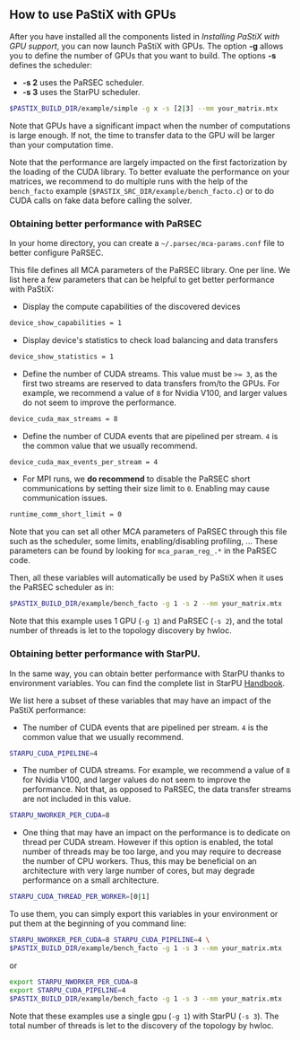 ## How to use PaStiX with GPUs

After you have installed all the components listed in
_Installing PaStiX with GPU support_, you can now launch
PaStiX with GPUs.
The option **-g** allows you to define the number of GPUs
that you want to build.
The options **-s** defines the scheduler:
* **-s 2** uses the PaRSEC scheduler.
* **-s 3** uses the StarPU scheduler.

```sh
$PASTIX_BUILD_DIR/example/simple -g x -s [2|3] --mm your_matrix.mtx
```

Note that GPUs have a significant impact when the number
of computations is large enough. If not, the time to transfer
data to the GPU will be larger than your computation time.

Note that the performance are largely impacted on the first
factorization by the loading of the CUDA library. To better evaluate
the performance on your matrices, we recommend to do multiple runs
with the help of the ` bench_facto` example
(`$PASTIX_SRC_DIR/example/bench_facto.c`) or to do CUDA calls on fake
data before calling the solver.

### Obtaining better performance with PaRSEC

In your home directory, you can create a `~/.parsec/mca-params.conf`
file to better configure PaRSEC.

This file defines all MCA parameters of the PaRSEC library. One per line. We list
here a few parameters that can be helpful to get better performance
with PaStiX:

  * Display the compute capabilities of the discovered devices
```sh
device_show_capabilities = 1
```

  * Display device's statistics to check load balancing and data transfers
```sh
device_show_statistics = 1
```

  * Define the number of CUDA streams. This value must be `>= 3`, as
    the first two streams are reserved to data transfers from/to the
    GPUs. For example, we recommend a value of `8` for Nvidia V100,
    and larger values do not seem to improve the performance.
```sh
device_cuda_max_streams = 8
```

  * Define the number of CUDA events that are pipelined per
  stream. `4` is the common value that we usually recommend.
```sh
device_cuda_max_events_per_stream = 4
```

  * For MPI runs, we **do recommend** to disable the PaRSEC short
    communications by setting their size limit to `0`. Enabling may
    cause communication issues.
```sh
runtime_comm_short_limit = 0
```

Note that you can set all other MCA parameters of PaRSEC through this
file such as the scheduler, some limits, enabling/disabling profiling,
...
These parameters can be found by looking for `mca_param_reg_.*` in
the PaRSEC code.

Then, all these variables will automatically be used by PaStiX when it
uses the PaRSEC scheduler as in:

```sh
$PASTIX_BUILD_DIR/example/bench_facto -g 1 -s 2 --mm your_matrix.mtx
```

Note that this example uses 1 GPU (`-g 1`) and PaRSEC (`-s 2`), and
the total number of threads is let to the topology discovery by hwloc.

### Obtaining better performance with StarPU.

In the same way, you can obtain better performance with StarPU thanks to
environment variables. You can find the complete list in StarPU
[Handbook](https://files.inria.fr/starpu/starpu-1.3.7/html/ExecutionConfigurationThroughEnvironmentVariables.html).

We list here a subset of these variables that may have an impact of
the PaStiX performance:

  * The number of CUDA events that are pipelined per
  stream. `4` is the common value that we usually recommend.
```sh
STARPU_CUDA_PIPELINE=4
```

  * The number of CUDA streams. For example, we recommend a value of
    `8` for Nvidia V100, and larger values do not seem to improve the
    performance. Not that, as opposed to PaRSEC, the data transfer
    streams are not included in this value.
```sh
STARPU_NWORKER_PER_CUDA=8
```

  * One thing that may have an impact on the performance is to
    dedicate on thread per CUDA stream. However if this option is
    enabled, the total number of threads  may be too large, and you
    may require to decrease the number of CPU workers.
    Thus, this may be beneficial on an architecture with very large
    number of cores, but may degrade performance on a small architecture.
```sh
STARPU_CUDA_THREAD_PER_WORKER=[0|1]
```

To use them, you can simply export this variables in your environment or put them
at the beginning of you command line:

```sh
STARPU_NWORKER_PER_CUDA=8 STARPU_CUDA_PIPELINE=4 \
$PASTIX_BUILD_DIR/example/bench_facto -g 1 -s 3 --mm your_matrix.mtx
```

or

```sh
export STARPU_NWORKER_PER_CUDA=8
export STARPU_CUDA_PIPELINE=4
$PASTIX_BUILD_DIR/example/bench_facto -g 1 -s 3 --mm your_matrix.mtx
```

Note that these examples use a single gpu (`-g 1`) with StarPU (`-s 3`).
The total number of threads is let to the discovery of the
topology by hwloc.
